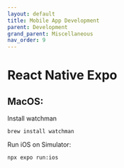 ```yaml
---
layout: default
title: Mobile App Development
parent: Development
grand_parent: Miscellaneous
nav_order: 9
---
```


# React Native Expo

## MacOS:
Install watchman

```
brew install watchman
```

Run iOS on Simulator:

```
npx expo run:ios
```
